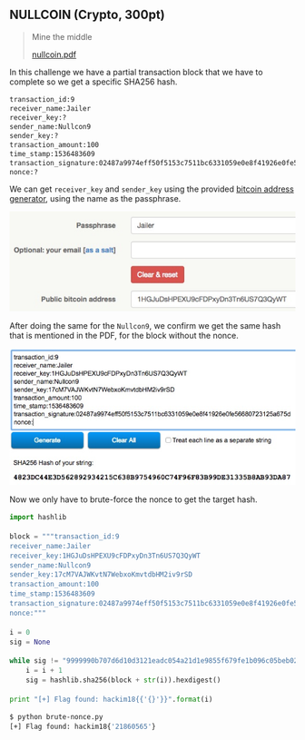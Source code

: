 ## NULLCOIN (Crypto, 300pt)

> Mine the middle
>
> [nullcoin.pdf](nullcoin.pdf)

In this challenge we have a partial transaction block that we have to complete so we get a specific SHA256 hash.

```
transaction_id:9
receiver_name:Jailer
receiver_key:?
sender_name:Nullcon9
sender_key:?
transaction_amount:100
time_stamp:1536483609 
transaction_signature:02487a9974eff50f5153c7511bc6331059e0e8f41926e0fe56680723125a675d
nonce:?
```

We can get `receiver_key` and `sender_key` using the provided [bitcoin address generator](https://keybase.io/warp), using the name as the passphrase. 

![](Jailer_key.jpg)

After doing the same for the `Nullcon9`, we confirm we get the same hash that is mentioned in the PDF, for the block without the nonce.

![](SHA256.jpg)

Now we only have to brute-force the nonce to get the target hash.

```python
import hashlib

block = """transaction_id:9
receiver_name:Jailer
receiver_key:1HGJuDsHPEXU9cFDPxyDn3Tn6US7Q3QyWT
sender_name:Nullcon9
sender_key:17cM7VAJWKvtN7WebxoKmvtdbHM2iv9rSD
transaction_amount:100
time_stamp:1536483609
transaction_signature:02487a9974eff50f5153c7511bc6331059e0e8f41926e0fe56680723125a675d
nonce:"""

i = 0
sig = None

while sig != "9999990b707d6d10d3121eadc054a21d1e9855f679fe1b096c05beb0273c591d":
    i = i + 1
    sig = hashlib.sha256(block + str(i)).hexdigest()

print "[+] Flag found: hackim18{{'{}'}}".format(i)

```

```bash
$ python brute-nonce.py
[+] Flag found: hackim18{'21860565'}
```
